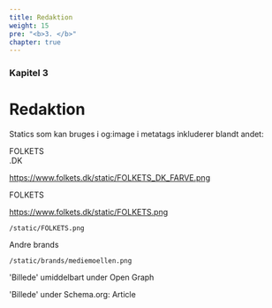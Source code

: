 ```yaml
---
title: Redaktion
weight: 15
pre: "<b>3. </b>"
chapter: true
---
```


### Kapitel 3

# Redaktion

Statics som kan bruges i og:image i metatags inkluderer blandt andet:

FOLKETS  
 .DK

https://www.folkets.dk/static/FOLKETS_DK_FARVE.png

FOLKETS  

https://www.folkets.dk/static/FOLKETS.png

```
/static/FOLKETS.png
```

Andre brands

```
/static/brands/mediemoellen.png
```

'Billede' umiddelbart under Open Graph

'Billede' under Schema.org: Article
